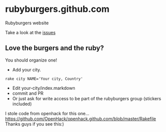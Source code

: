 rubyburgers.github.com
======================

Rubyburgers website

Take a look at the [issues](https://github.com/rubyburgers/rubyburgers.github.com/issues)

Love the burgers and the ruby?
------------------------------

You should organize one!

- Add your city.

```
rake city NAME='Your city, Country'
```

- Edit your-city/index.markdown
- commit and PR
- Or just ask for write access to be part of the rubyburgers group (stickers included)

I stole code from openhack for this one... https://github.com/OpenHack/openhack.github.com/blob/master/Rakefile
Thanks guys if you see this:)
